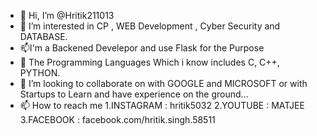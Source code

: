 - 👋 Hi, I’m @Hritik211013
- 👀 I’m interested in CP , WEB Development , Cyber Security and DATABASE.
- 📫I'm a Backened Develepor and use Flask for the Purpose  
- 🌱 The Programming  Languages Which i know includes  C, C++, PYTHON.
- 💞️ I’m looking to collaborate on with GOOGLE and MICROSOFT or with Startups to Learn and have experience on the ground...
- 📫 How to reach me 
     1.INSTAGRAM : hritik5032
		 2.YOUTUBE :  MATJEE
		 3.FACEBOOK : facebook.com/hritik.singh.58511
		 

<!---
Hritik211013/Hritik211013 is a ✨ special ✨ repository because its `README.md` (this file) appears on your GitHub profile.
You can click the Preview link to take a look at your changes.
--->
